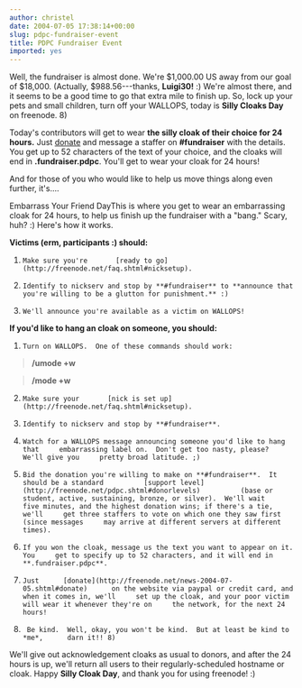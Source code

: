 ```yaml
---
author: christel
date: 2004-07-05 17:38:14+00:00
slug: pdpc-fundraiser-event
title: PDPC Fundraiser Event
imported: yes
---
```

Well, the fundraiser is almost done.  We're $1,000.00 US away from our goal of $18,000.  (Actually, $988.56---thanks, **Luigi30!** :) We're almost there, and it seems to be a good time to go that extra mile to finish up.  So, lock up your pets and small children, turn off your WALLOPS, today is **Silly Cloaks Day** on freenode. 8)

Today's contributors will get to wear **the silly cloak of their choice for 24 hours.** Just  [donate](http://freenode.net/news-2004-07-05.shtml#donate)  and message a staffer on **#fundraiser** with the details. You get up to 52 characters of the text of your choice, and the cloaks will end in **.fundraiser.pdpc**. You'll get to wear your cloak for 24 hours!

And for those of you who would like to help us move things along even further, it's....



Embarrass Your Friend DayThis is where you get to wear an embarrassing cloak for 24 hours, to help us finish up the fundraiser with a "bang." Scary, huh? :) Here's how it works.

**Victims (erm, participants :) should:**




  1.     Make sure you're       [ready to go](http://freenode.net/faq.shtml#nicksetup).


  2.     Identify to nickserv and stop by **#fundraiser** to **announce that     you're willing to be a glutton for punishment.** :)


  3.     We'll announce you're available as a victim on WALLOPS!



**If you'd like to hang an cloak on someone, you should:**




  1.     Turn on WALLOPS.  One of these commands should work:


> **/umode +w**

> **/mode <yournick> +w**





  2.     Make sure your       [nick is set up](http://freenode.net/faq.shtml#nicksetup).


  3.     Identify to nickserv and stop by **#fundraiser**.


  4.     Watch for a WALLOPS message announcing someone you'd like to hang that     embarrassing label on.  Don't get too nasty, please?  We'll give you     pretty broad latitude. ;)


  5.     Bid the donation you're willing to make on **#fundraiser**.  It     should be a standard          [support level](http://freenode.net/pdpc.shtml#donorlevels)          (base or student, active, sustaining, bronze, or silver).  We'll wait     five minutes, and the highest donation wins; if there's a tie, we'll     get three staffers to vote on which one they saw first (since messages     may arrive at different servers at different times).


  6.     If you won the cloak, message us the text you want to appear on it.  You     get to specify up to 52 characters, and it will end in     **.fundraiser.pdpc**.


  7.     Just      [donate](http://freenode.net/news-2004-07-05.shtml#donate)      on the website via paypal or credit card, and when it comes in, we'll     set up the cloak, and your poor victim will wear it whenever they're on     the network, for the next 24 hours!


  8.      Be kind.  Well, okay, you won't be kind.  But at least be kind to *me*,      darn it!! 8)


We'll give out acknowledgement cloaks as usual to donors, and after the 24 hours is up, we'll return all users to their regularly-scheduled hostname or cloak.  Happy **Silly Cloak Day**, and thank you for using freenode! :)
